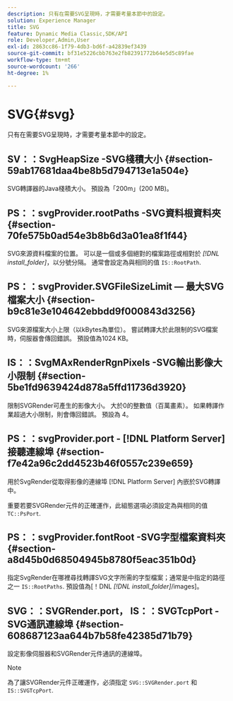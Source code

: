 ```yaml
---
description: 只有在需要SVG呈現時，才需要考量本節中的設定。
solution: Experience Manager
title: SVG
feature: Dynamic Media Classic,SDK/API
role: Developer,Admin,User
exl-id: 2863cc86-1f79-4db3-bd6f-a42839ef3439
source-git-commit: bf31e5226cbb763e2fb82391772b64e5d5c89fae
workflow-type: tm+mt
source-wordcount: '266'
ht-degree: 1%

---
```


# SVG{#svg}

只有在需要SVG呈現時，才需要考量本節中的設定。

## SV：：SvgHeapSize -SVG棧積大小 {#section-59ab17681daa4be8b5d794713e1a504e}

SVG轉譯器的Java棧積大小。 預設為「200m」(200 MB)。

## PS：：svgProvider.rootPaths -SVG資料根資料夾 {#section-70fe575b0ad54e3b8b6d3a01ea8f1f44}

SVG來源資料檔案的位置。 可以是一個或多個絕對的檔案路徑或相對於 *[!DNL install_folder]*，以分號分隔。 通常會設定為與相同的值 `IS::RootPath`.

## PS：：svgProvider.SVGFileSizeLimit — 最大SVG檔案大小 {#section-b9c81e3e104642ebbdd9f000843d3256}

SVG來源檔案大小上限（以kBytes為單位）。 嘗試轉譯大於此限制的SVG檔案時，伺服器會傳回錯誤。 預設值為1024 KB。

## IS：：SvgMAxRenderRgnPixels -SVG輸出影像大小限制 {#section-5be1fd9639424d878a5ffd11736d3920}

限制SVGRender可產生的影像大小。 大於0的整數值（百萬畫素）。 如果轉譯作業超過大小限制，則會傳回錯誤。 預設為 4。

## PS：：svgProvider.port - [!DNL Platform Server] 接聽連線埠 {#section-f7e42a96c2dd4523b46f0557c239e659}

用於SvgRender從取得影像的連線埠 [!DNL Platform Server] 內嵌於SVG轉譯中。

重要若要SVGRender元件的正確運作，此組態選項必須設定為與相同的值 `TC::PsPort`.

## PS：：svgProvider.fontRoot -SVG字型檔案資料夾 {#section-a8d45b0d68504945b8780f5eac351b0d}

指定SvgRender在哪裡尋找轉譯SVG文字所需的字型檔案；通常是中指定的路徑之一 `IS::RootPaths`. 預設值為[！DNL  *[!DNL install_folder]*/images]。

## SVG：：SVGRender.port， IS：：SVGTcpPort -SVG通訊連線埠 {#section-608687123aa644b7b58fe42385d71b79}

設定影像伺服器和SVGRender元件通訊的連線埠。

>[!NOTE]
>
>為了讓SVGRender元件正確運作，必須指定 `SVG::SVGRender.port` 和 `IS::SVGTcpPort`.
